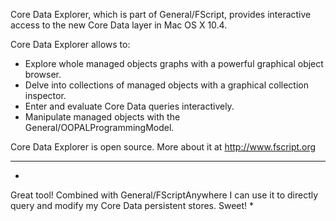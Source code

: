 

Core Data Explorer, which is part of General/FScript, provides interactive access to the new Core Data layer in Mac OS X 10.4. 

Core Data Explorer allows to:

* Explore whole managed objects graphs with a powerful graphical object browser.
* Delve into collections of managed objects with a graphical collection inspector.
* Enter and evaluate Core Data queries interactively.
* Manipulate managed objects with the General/OOPALProgrammingModel.


Core Data Explorer is open source. More about it at http://www.fscript.org

----

*
Great tool! Combined with General/FScriptAnywhere I can use it to directly query and modify my Core Data persistent stores. Sweet!
*